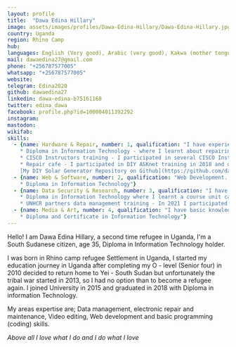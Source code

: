 ```yaml
---
layout: profile
title:  "Dawa Edina Hillary"
image: assets/images/profiles/Dawa-Edina-Hillary/Dawa-Edina-Hillary.jpg
country: Uganda
region: Rhino Camp
hub: 
languages: English (Very good), Arabic (very good), Kakwa (mother tongue, very good), Lugbara (good)
mail: dawaedina27@gmail.com
phone: "+256787577005"
whatsapp: "+256787577005"
website: 
telegram: Edina2020
github: dawaedina27
linkedin: dawa-edina-b75161168
twitter: edina_dawa
facebook: profile.php?id=100004011392292
instagram: 
mastodon: 
wikifab:
skills:
  - {name: Hardware & Repair, number: 1, qualification: "I have experiences repairing electronics, hardware maintenance and managing repair cafes \n \n 
    * Diploma in Information Technology - where I learnt about repairing electronic devices. \n
    * CISCO Instructors training - I participated in several CISCO Instructors trainings - which equipped me with the required knowledge for repairing appliances. \n
    * Repair cafe - I participated in DIY ASKnet training in 2018 and online track II ASKnet training project (Remote Open-Tool collaboration) where I participated in facilitating repair cafe events in Rhino camp.\n \n
    [My DIY Solar Generator Repository on Github](https://github.com/dawaedina27/DIY-Solar-Generator)"}
  - {name: Web & Software, number: 2, qualification: "Web Development. Programming (Coding) skills using html, C#, C++, Vb.net and basic python skills. Software installation and maintenance. social media skills. \n \n
    * Diploma in Information Technology"}
  - {name: Data Security & Research, number: 3, qualification: "I have skills experiences in data collection and analysis, privacy, personal data security and encryption. \n \n 
    * Diploma in Information Technology where I learnt a course unit called Data collection and analysis and it has the required content for data collection. \n
    * UNHCR partners data management training - In 2021 I participated in a UNHCR and MapUganda led training on Spatial data collection and analysis, Kobo and powerBI which gave me additional knowledge concerning data."}
  - {name: Media & Art, number: 4, qualification: "I have basic knowledge and experiences on Audio and video editing and graphics skills. \n \n
    * Diploma and Certificate in Information Technology"} 
---
```


Hello!
I am Dawa Edina Hillary, a second time refugee in Uganda,  I'm a South Sudanese citizen, age 35, Diploma in Information Technology holder. 

I was born in Rhino camp refugee Settlement in Uganda, I started my education journey in Uganda after completing my O - level (Senior four) in 2010 decided to return home to Yei - South Sudan but unfortunately the tribal war started in 2013, so I had no option than to become a refugee again. I joined University in 2015 and graduated in 2018 with Diploma in information Technology.

My areas expertise are; Data management, electronic repair and maintenance, Video  editing, Web development and basic programming (coding) skills.

*Above all I love what I do and I do what I love*
